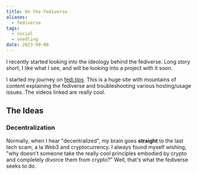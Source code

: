 ```yaml
---
title: On the Fediverse
aliases:
  - fediverse
tags:
  - social
  - seedling
date: 2023-09-08
---
```

I recently started looking into the ideology behind the fediverse. Long story short, I like what I see, and will be looking into a project with it soon.

I started my journey on [fedi.tips](https://fedi.tips/). This is a huge site with mountains of content explaining the fediverse and troubleshooting various hosting/usage issues. The videos linked are really cool.

## The Ideas
### Decentralization
Normally, when I hear "decentralized", my brain goes **straight** to the last tech scam, a la Web3 and cryptocurrency. I always found myself wishing, "why doesn't someone take the really cool principles embodied by crypto and completely divorce them from crypto?" Well, that's what the fediverse seeks to do.